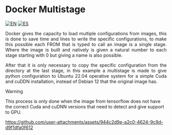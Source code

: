 # Docker Multistage

[![EN](https://img.shields.io/badge/EN-English-blue?style=for-the-badge)](https://github.com/Pathinker/Docker-Tensorflow-WSL2/blob/main/.docker/README.MD)
[![ES](https://img.shields.io/badge/ES-Español-red?style=for-the-badge)](https://github.com/Pathinker/Docker-Tensorflow-WSL2/blob/main/.docker/README.ES.MD)

<p align="justify">
Docker gives the capacity to load multiple configurations from images, this is done to save time and lines to write the specific configurations, to make this possible each FROM that is typed to call an image is a single stage. Where the image is built and natively is given a natural number to each stage starting with 0 but giving a name is also possible.
</p>

<p align="justify">
After that it is only necessary to copy the specific configuration from the directory at the last stage, in this example a multistage is made to give python configuration to Ubuntu 22.04 operative system for a simple Cuda and cuDDN installation, instead of Debian 12 that the original image has.
</p>

>[!Warning]
> This process is only done when the image from tensorflow does not have the correct Cuda and cuDNN versions that need to detect and give support to GPU.

https://github.com/user-attachments/assets/944c2d9e-a2c0-4624-9c9d-d9f1dfa0f612